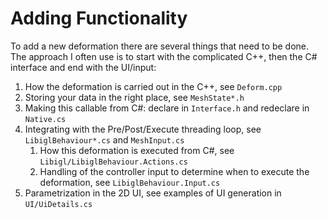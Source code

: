# Adding Functionality

To add a new deformation there are several things that need to be done. The approach I often use is to start with the 
complicated C++, then the C# interface and end with the UI/input:

1. How the deformation is carried out in the C++, see `Deform.cpp`
1. Storing your data in the right place, see `MeshState*.h`
1. Making this callable from C#: declare in `Interface.h` and redeclare in `Native.cs`
1. Integrating with the Pre/Post/Execute threading loop, see `LibiglBehaviour*.cs` and `MeshInput.cs`
    1. How this deformation is executed from C#, see `Libigl/LibiglBehaviour.Actions.cs`
    1. Handling of the controller input to determine when to execute the deformation, see `LibiglBehaviour.Input.cs`
1. Parametrization in the 2D UI, see examples of UI generation in `UI/UiDetails.cs`
